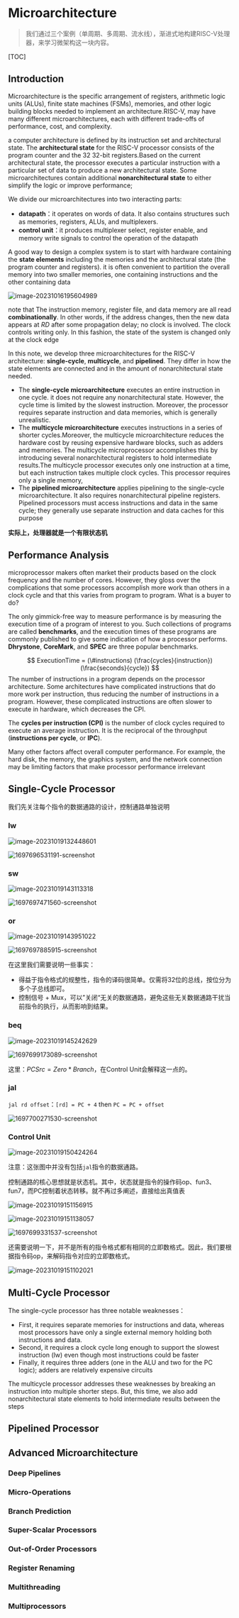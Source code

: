 # Microarchitecture

> 我们通过三个案例（单周期、多周期、流水线），渐进式地构建RISC-V处理器，来学习微架构这一块内容。

[TOC]

## Introduction

Microarchitecture is the specific arrangement of registers, arithmetic logic units (ALUs), finite state machines (FSMs), memories, and other logic building blocks needed to implement an architecture.RISC-V, may have many different microarchitectures, each with different trade-offs of performance, cost, and complexity. 

a computer architecture is defined by its instruction set and architectural state. The **architectural state** for the RISC-V processor consists of the program counter and the 32 32-bit registers.Based on the current architectural state, the processor executes a particular instruction with a particular set of data to produce a new architectural state. Some microarchitectures contain additional **nonarchitectural state** to either simplify the logic or improve performance; 

We divide our microarchitectures into two interacting parts: 

- **datapath**：it operates on words of data. It also contains structures such as memories, registers, ALUs, and multiplexers.
-  **control unit**：it produces multiplexer select, register enable, and memory write signals to control the operation of the datapath



A good way to design a complex system is to start with hardware containing the **state elements** including  the memories and the architectural state (the program counter and registers).  it is often convenient to partition the overall memory into two smaller memories, one containing instructions and the other containing data

![image-20231016195604989](assets/image-20231016195604989.png)

note that The instruction memory, register file, and data memory are all read **combinationally**. In other words, if the address changes, then the new data appears at *RD* after some propagation delay; no clock is involved. The clock controls writing only. In this fashion, the state of the system is changed only at the clock edge





In this note, we develop three microarchitectures for the RISC-V architecture: **single-cycle**, **multicycle**, and **pipelined**. They differ in how the state elements are connected and in the amount of nonarchitectural state needed.

- The **single-cycle microarchitecture** executes an entire instruction in one cycle. it does not require any nonarchitectural state. However, the cycle time is limited by the slowest instruction. Moreover, the processor requires separate instruction and data memories, which is generally unrealistic.
- The **multicycle microarchitecture** executes instructions in a series of shorter cycles.Moreover, the multicycle microarchitecture reduces the hardware cost by reusing expensive hardware blocks, such as adders and memories. The multicycle microprocessor accomplishes this by introducing several nonarchitectural registers to hold intermediate results.The multicycle processor executes only one instruction at a time, but each instruction takes multiple clock cycles. This processor requires only a single memory,
- The **pipelined microarchitecture** applies pipelining to the single-cycle microarchitecture. It also requires nonarchitectural pipeline registers. Pipelined processors must access instructions and data in the same cycle; they generally use separate instruction and data caches for this purpose



**实际上，处理器就是一个有限状态机**

## Performance Analysis

microprocessor makers often market their products based on the clock frequency and the number of cores. However, they gloss over the complications that some processors accomplish more work than others in a clock cycle and that this varies from program to program. What is a buyer to do? 

The only gimmick-free way to measure performance is by measuring the execution time of a program of interest to you. Such collections of programs are called **benchmarks**, and the execution times of these programs are commonly published to give some indication of how a processor performs. **Dhrystone**, **CoreMark**, and **SPEC** are three popular benchmarks.


$$
ExecutionTime = (\#instructions) (\frac{cycles}{instruction})(\frac{seconds}{cycle})
$$
The number of instructions in a program depends on the processor architecture. Some architectures have complicated instructions that do more work per instruction, thus reducing the number of instructions in a program. However, these complicated instructions are often slower to execute in hardware, which decreases the CPI.

The **cycles per instruction (CPI)** is the number of clock cycles required to execute an average instruction. It is the reciprocal of the throughput (**instructions per cycle**, or **IPC**). 



Many other factors affect overall computer performance. For example, the hard disk, the memory, the graphics system, and the network connection may be limiting factors that make processor performance irrelevant

## Single-Cycle Processor

我们先关注每个指令的数据通路的设计，控制通路单独说明

### lw

![image-20231019132448601](assets/image-20231019132448601.png)

![1697696531191-screenshot](assets/1697696531191-screenshot.png)

### sw

![image-20231019143113318](assets/image-20231019143113318.png)

![1697697471560-screenshot](assets/1697697471560-screenshot.png)

### or

![image-20231019143951022](assets/image-20231019143951022.png)

![1697697885915-screenshot](assets/1697697885915-screenshot.png)

在这里我们需要说明一些事实：

- 得益于指令格式的规整性，指令的译码很简单。仅需将32位的总线，按位分为多个子总线即可。
- 控制信号 + Mux，可以”关闭“无关的数据通路，避免这些无关数据通路干扰当前指令的执行，从而影响到结果。



### beq

![image-20231019145242629](assets/image-20231019145242629.png)



![1697699173089-screenshot](assets/1697699173089-screenshot.png)

这里：$PCSrc = Zero * Branch$，在Control Unit会解释这一点的。



### jal

`jal rd offset`：`[rd] = PC + 4` then `PC = PC + offset`

![1697700271530-screenshot](assets/1697700271530-screenshot.png)

### Control Unit

![image-20231019150424264](assets/image-20231019150424264.png)

注意：这张图中并没有包括`jal`指令的数据通路。

控制通路的核心思想就是状态机。其中，状态就是指令的操作码op、fun3、fun7，而PC控制着状态转移。就不再过多阐述，直接给出真值表

![image-20231019151156915](assets/image-20231019151156915.png)

![image-20231019151138057](assets/image-20231019151138057.png)

![1697699331537-screenshot](assets/1697699331537-screenshot.png)



还需要说明一下，并不是所有的指令格式都有相同的立即数格式。因此，我们要根据指令码op，来解码指令对应的立即数格式。

![image-20231019151102021](assets/image-20231019151102021.png)

## Multi-Cycle Processor

The single-cycle processor has three notable weaknesses：

- First, it requires separate memories for instructions and data, whereas most processors have only a single external memory holding both instructions and data. 
- Second, it requires a clock cycle long enough to support the slowest instruction (lw) even though most instructions could be faster
-  Finally, it requires three adders (one in the ALU and two for the PC logic); adders are relatively expensive circuits

The multicycle processor addresses these weaknesses by breaking an instruction into multiple shorter steps. But, this time, we also add nonarchitectural state elements to hold intermediate results between the steps



## Pipelined  Processor

## Advanced Microarchitecture

### Deep Pipelines

### Micro-Operations

### Branch Prediction

### Super-Scalar Processors

### Out-of-Order Processors

### Register Renaming

### Multithreading

### Multiprocessors

